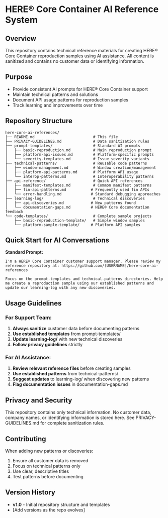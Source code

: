 # HERE® Core Container AI Reference System

## Overview

This repository contains technical reference materials for creating HERE® Core Container reproduction samples using AI assistance. All content is sanitized and contains no customer data or identifying information.

## Purpose

- Provide consistent AI prompts for HERE® Core Container support
- Maintain technical patterns and solutions
- Document API usage patterns for reproduction samples
- Track learning and improvements over time

## Repository Structure

```
here-core-ai-references/
├── README.md                          # This file
├── PRIVACY-GUIDELINES.md              # Data sanitization rules
├── prompt-templates/                  # Standard AI prompts
│   ├── basic-reproduction.md          # Main reproduction prompt
│   ├── platform-api-issues.md         # Platform-specific prompts
│   └── severity-templates.md          # Issue severity variants
├── technical-patterns/                # Reusable code patterns
│   ├── window-management.md           # Window creation/management
│   ├── platform-api-patterns.md       # Platform API usage
│   └── interop-patterns.md            # Interoperability patterns
├── api-reference/                     # Quick API references
│   ├── manifest-templates.md          # Common manifest patterns
│   ├── fin-api-patterns.md           # Frequently used fin APIs
│   └── error-handling.md             # Standard debugging approaches
├── learning-log/                      # Technical discoveries
│   ├── api-discoveries.md            # New patterns found
│   └── documentation-gaps.md         # HERE® Core documentation feedback
└── code-templates/                    # Complete sample projects
    ├── basic-reproduction-template/   # Simple window samples
    └── platform-sample-template/     # Platform API samples
```

## Quick Start for AI Conversations

**Standard Prompt:**
```
I'm a HERE® Core Container customer support manager. Please review my reference repository at: https://github.com/[USERNAME]/here-core-ai-references

Focus on the prompt-templates and technical-patterns directories. Help me create a reproduction sample using our established patterns and update our learning-log with any new discoveries.
```

## Usage Guidelines

### For Support Team:
1. **Always sanitize** customer data before documenting patterns
2. **Use established templates** from prompt-templates/
3. **Update learning-log/** with new technical discoveries
4. **Follow privacy guidelines** strictly

### For AI Assistance:
1. **Review relevant reference files** before creating samples
2. **Use established patterns** from technical-patterns/
3. **Suggest updates** to learning-log/ when discovering new patterns
4. **Flag documentation issues** in documentation-gaps.md

## Privacy and Security

This repository contains only technical information. No customer data, company names, or identifying information is stored here. See PRIVACY-GUIDELINES.md for complete sanitization rules.

## Contributing

When adding new patterns or discoveries:
1. Ensure all customer data is removed
2. Focus on technical patterns only
3. Use clear, descriptive titles
4. Test patterns before documenting

## Version History

- **v1.0** - Initial repository structure and templates
- [Add versions as the repo evolves]
